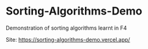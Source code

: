 # Sorting-Algorithms-Demo
Demonstration of sorting algorithms learnt in F4

Site: https://sorting-algorithms-demo.vercel.app/
